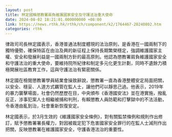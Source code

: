 ```yaml
---
layout: post
title: 林定國稱懲教署肩負維護國家安全及守護法治重大使命
date: 2024-08-02 18:21:01.000000000 +08:00
link: https://news.rthk.hk/rthk/ch/component/k2/1764467-20240802.htm
categories: rthk
---
```


律政司司長林定國表示，香港普通法制度體現的法治原則，是香港在一國兩制下的獨特優勢，確保特區在由治及興的新征程上保持長期繁榮穩定，強調維護國家主權、安全和發展利益是一國兩制方針的最高原則。他認為懲教署肩負維護國家安全和守護法治的重大使命，要維持院所紀律和制定多元化更生計劃，同時不遺餘力積極開展社區教育工作，這與守護法治有緊密關係。 

林定國在檢閱懲教署學員結業會操致辭說，懲教署一直為香港整體安定局面把關，以安全、穩妥、人道方式羈管在監人士，讓他們可以靜思己過。他表示，2019年的暴力襲擊場面，社會仍然歷歷在目，中央頒布《香港國安法》並在港實施，撥亂反正，涉事犯案人士相繼被捕和判刑，有賴懲教人員防範和打擊獄中的不法活動，令香港由亂到治，社會重新恢復安定。
 
林定國表示，於3月生效的《維護國家安全條例》，對有關監禁條例和規則作出修訂，賦予懲教署署長權力，對因被裁定犯下危害國家安全罪行的在監人士減刑作出把關，反映懲教署在維護國家安全，守護香港法治的重要性。
